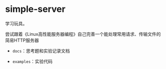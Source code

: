 # simple-server
学习玩具。

尝试跟着《Linux高性能服务器编程》自己完善一个能处理常用请求、传输文件的简易HTTP服务器

- `docs`：思考题和实验记录文档

- `examples`：实验代码

